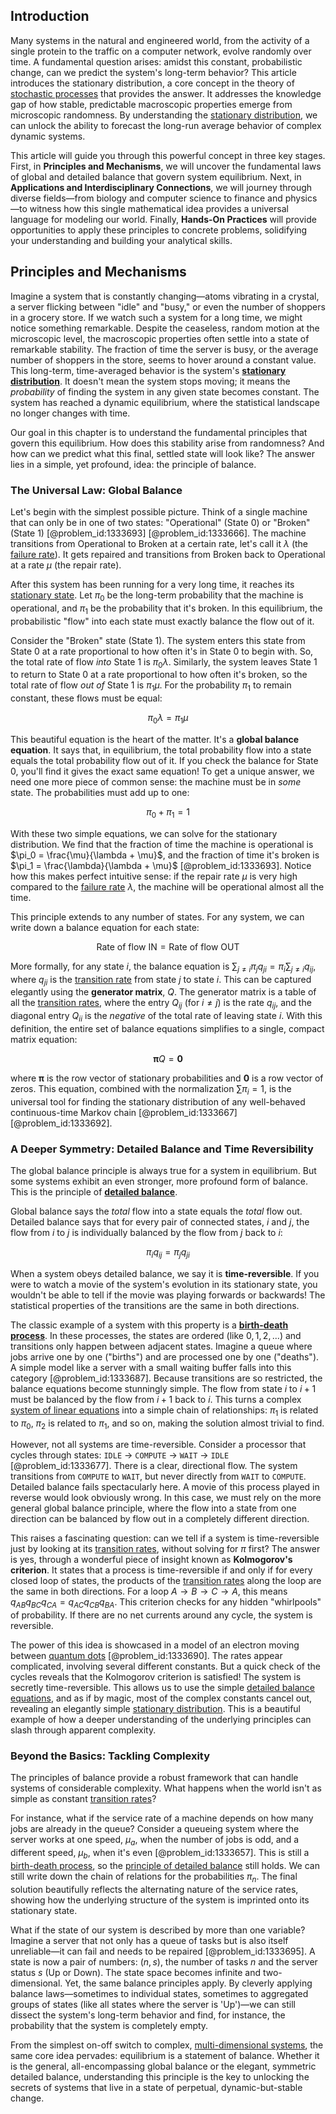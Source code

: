 ## Introduction
Many systems in the natural and engineered world, from the activity of a single protein to the traffic on a computer network, evolve randomly over time. A fundamental question arises: amidst this constant, probabilistic change, can we predict the system's long-term behavior? This article introduces the stationary distribution, a core concept in the theory of [stochastic processes](@article_id:141072) that provides the answer. It addresses the knowledge gap of how stable, predictable macroscopic properties emerge from microscopic randomness. By understanding the [stationary distribution](@article_id:142048), we can unlock the ability to forecast the long-run average behavior of complex dynamic systems.

This article will guide you through this powerful concept in three key stages. First, in **Principles and Mechanisms**, we will uncover the fundamental laws of global and detailed balance that govern system equilibrium. Next, in **Applications and Interdisciplinary Connections**, we will journey through diverse fields—from biology and computer science to finance and physics—to witness how this single mathematical idea provides a universal language for modeling our world. Finally, **Hands-On Practices** will provide opportunities to apply these principles to concrete problems, solidifying your understanding and building your analytical skills.

## Principles and Mechanisms

Imagine a system that is constantly changing—atoms vibrating in a crystal, a server flicking between "idle" and "busy," or even the number of shoppers in a grocery store. If we watch such a system for a long time, we might notice something remarkable. Despite the ceaseless, random motion at the microscopic level, the macroscopic properties often settle into a state of remarkable stability. The fraction of time the server is busy, or the average number of shoppers in the store, seems to hover around a constant value. This long-term, time-averaged behavior is the system's **[stationary distribution](@article_id:142048)**. It doesn't mean the system stops moving; it means the *probability* of finding the system in any given state becomes constant. The system has reached a dynamic equilibrium, where the statistical landscape no longer changes with time.

Our goal in this chapter is to understand the fundamental principles that govern this equilibrium. How does this stability arise from randomness? And how can we predict what this final, settled state will look like? The answer lies in a simple, yet profound, idea: the principle of balance.

### The Universal Law: Global Balance

Let's begin with the simplest possible picture. Think of a single machine that can only be in one of two states: "Operational" (State 0) or "Broken" (State 1) [@problem_id:1333693] [@problem_id:1333666]. The machine transitions from Operational to Broken at a certain rate, let's call it $\lambda$ (the [failure rate](@article_id:263879)). It gets repaired and transitions from Broken back to Operational at a rate $\mu$ (the repair rate).

After this system has been running for a very long time, it reaches its [stationary state](@article_id:264258). Let $\pi_0$ be the long-term probability that the machine is operational, and $\pi_1$ be the probability that it's broken. In this equilibrium, the probabilistic "flow" into each state must exactly balance the flow out of it.

Consider the "Broken" state (State 1). The system enters this state from State 0 at a rate proportional to how often it's in State 0 to begin with. So, the total rate of flow *into* State 1 is $\pi_0 \lambda$. Similarly, the system leaves State 1 to return to State 0 at a rate proportional to how often it's broken, so the total rate of flow *out of* State 1 is $\pi_1 \mu$. For the probability $\pi_1$ to remain constant, these flows must be equal:

$$ \pi_0 \lambda = \pi_1 \mu $$

This beautiful equation is the heart of the matter. It's a **global balance equation**. It says that, in equilibrium, the total probability flow into a state equals the total probability flow out of it. If you check the balance for State 0, you'll find it gives the exact same equation! To get a unique answer, we need one more piece of common sense: the machine must be in *some* state. The probabilities must add up to one:

$$ \pi_0 + \pi_1 = 1 $$

With these two simple equations, we can solve for the stationary distribution. We find that the fraction of time the machine is operational is $\pi_0 = \frac{\mu}{\lambda + \mu}$, and the fraction of time it's broken is $\pi_1 = \frac{\lambda}{\lambda + \mu}$ [@problem_id:1333693]. Notice how this makes perfect intuitive sense: if the repair rate $\mu$ is very high compared to the [failure rate](@article_id:263879) $\lambda$, the machine will be operational almost all the time.

This principle extends to any number of states. For any system, we can write down a balance equation for each state:

$$ \text{Rate of flow IN} = \text{Rate of flow OUT} $$

More formally, for any state $i$, the balance equation is $\sum_{j \neq i} \pi_j q_{ji} = \pi_i \sum_{j \neq i} q_{ij}$, where $q_{ji}$ is the [transition rate](@article_id:261890) from state $j$ to state $i$. This can be captured elegantly using the **generator matrix**, $Q$. The generator matrix is a table of all the [transition rates](@article_id:161087), where the entry $Q_{ij}$ (for $i \neq j$) is the rate $q_{ij}$, and the diagonal entry $Q_{ii}$ is the *negative* of the total rate of leaving state $i$. With this definition, the entire set of balance equations simplifies to a single, compact matrix equation:

$$ \boldsymbol{\pi} Q = \mathbf{0} $$

where $\boldsymbol{\pi}$ is the row vector of stationary probabilities and $\mathbf{0}$ is a row vector of zeros. This equation, combined with the normalization $\sum \pi_i = 1$, is the universal tool for finding the stationary distribution of any well-behaved continuous-time Markov chain [@problem_id:1333667] [@problem_id:1333692].

### A Deeper Symmetry: Detailed Balance and Time Reversibility

The global balance principle is always true for a system in equilibrium. But some systems exhibit an even stronger, more profound form of balance. This is the principle of **[detailed balance](@article_id:145494)**.

Global balance says the *total* flow into a state equals the *total* flow out. Detailed balance says that for every pair of connected states, $i$ and $j$, the flow from $i$ to $j$ is individually balanced by the flow from $j$ back to $i$:

$$ \pi_i q_{ij} = \pi_j q_{ji} $$

When a system obeys detailed balance, we say it is **time-reversible**. If you were to watch a movie of the system's evolution in its stationary state, you wouldn't be able to tell if the movie was playing forwards or backwards! The statistical properties of the transitions are the same in both directions.

The classic example of a system with this property is a **[birth-death process](@article_id:168101)**. In these processes, the states are ordered (like $0, 1, 2, ...$) and transitions only happen between adjacent states. Imagine a queue where jobs arrive one by one ("births") and are processed one by one ("deaths"). A simple model like a server with a small waiting buffer falls into this category [@problem_id:1333687]. Because transitions are so restricted, the balance equations become stunningly simple. The flow from state $i$ to $i+1$ must be balanced by the flow from $i+1$ back to $i$. This turns a complex [system of linear equations](@article_id:139922) into a simple chain of relationships: $\pi_1$ is related to $\pi_0$, $\pi_2$ is related to $\pi_1$, and so on, making the solution almost trivial to find.

However, not all systems are time-reversible. Consider a processor that cycles through states: `IDLE` $\to$ `COMPUTE` $\to$ `WAIT` $\to$ `IDLE` [@problem_id:1333677]. There is a clear, directional flow. The system transitions from `COMPUTE` to `WAIT`, but never directly from `WAIT` to `COMPUTE`. Detailed balance fails spectacularly here. A movie of this process played in reverse would look obviously wrong. In this case, we must rely on the more general global balance principle, where the flow into a state from one direction can be balanced by flow out in a completely different direction.

This raises a fascinating question: can we tell if a system is time-reversible just by looking at its [transition rates](@article_id:161087), without solving for $\pi$ first? The answer is yes, through a wonderful piece of insight known as **Kolmogorov's criterion**. It states that a process is time-reversible if and only if for every closed loop of states, the products of the [transition rates](@article_id:161087) along the loop are the same in both directions. For a loop $A \to B \to C \to A$, this means $q_{AB}q_{BC}q_{CA} = q_{AC}q_{CB}q_{BA}$. This criterion checks for any hidden "whirlpools" of probability. If there are no net currents around any cycle, the system is reversible.

The power of this idea is showcased in a model of an electron moving between [quantum dots](@article_id:142891) [@problem_id:1333690]. The rates appear complicated, involving several different constants. But a quick check of the cycles reveals that the Kolmogorov criterion is satisfied! The system is secretly time-reversible. This allows us to use the simple [detailed balance equations](@article_id:270088), and as if by magic, most of the complex constants cancel out, revealing an elegantly simple [stationary distribution](@article_id:142048). This is a beautiful example of how a deeper understanding of the underlying principles can slash through apparent complexity.

### Beyond the Basics: Tackling Complexity

The principles of balance provide a robust framework that can handle systems of considerable complexity. What happens when the world isn't as simple as constant [transition rates](@article_id:161087)?

For instance, what if the service rate of a machine depends on how many jobs are already in the queue? Consider a queueing system where the server works at one speed, $\mu_a$, when the number of jobs is odd, and a different speed, $\mu_b$, when it's even [@problem_id:1333657]. This is still a [birth-death process](@article_id:168101), so the [principle of detailed balance](@article_id:200014) still holds. We can still write down the chain of relations for the probabilities $\pi_n$. The final solution beautifully reflects the alternating nature of the service rates, showing how the underlying structure of the system is imprinted onto its stationary state.

What if the state of our system is described by more than one variable? Imagine a server that not only has a queue of tasks but is also itself unreliable—it can fail and needs to be repaired [@problem_id:1333695]. A state is now a pair of numbers: $(n, s)$, the number of tasks $n$ and the server status $s$ (Up or Down). The state space becomes infinite and two-dimensional. Yet, the same balance principles apply. By cleverly applying balance laws—sometimes to individual states, sometimes to aggregated groups of states (like all states where the server is 'Up')—we can still dissect the system's long-term behavior and find, for instance, the probability that the system is completely empty.

From the simplest on-off switch to complex, [multi-dimensional systems](@article_id:273807), the same core idea pervades: equilibrium is a statement of balance. Whether it is the general, all-encompassing global balance or the elegant, symmetric detailed balance, understanding this principle is the key to unlocking the secrets of systems that live in a state of perpetual, dynamic-but-stable change.